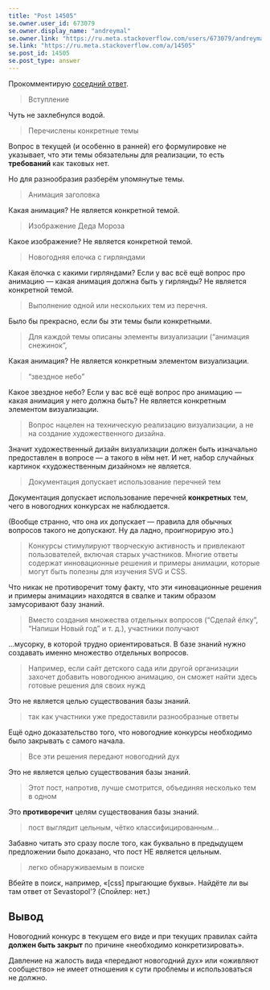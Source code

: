 ```yaml
---
title: "Post 14505"
se.owner.user_id: 673079
se.owner.display_name: "andreymal"
se.owner.link: "https://ru.meta.stackoverflow.com/users/673079/andreymal"
se.link: "https://ru.meta.stackoverflow.com/a/14505"
se.post_id: 14505
se.post_type: answer
---
```

<p>Прокомментирую <a href="https://ru.meta.stackoverflow.com/a/14504">соседний ответ</a>.</p>
<blockquote>
<p>Вступление</p>
</blockquote>
<p>Чуть не захлебнулся водой.</p>
<blockquote>
<p>Перечислены конкретные темы</p>
</blockquote>
<p>Вопрос в текущей (и особенно в ранней) его формулировке не указывает, что эти темы обязательны для реализации, то есть <strong>требований</strong> как таковых нет.</p>
<p>Но для разнообразия разберём упомянутые темы.</p>
<blockquote>
<p>Анимация заголовка</p>
</blockquote>
<p>Какая анимация? Не является конкретной темой.</p>
<blockquote>
<p>Изображение Деда Мороза</p>
</blockquote>
<p>Какое изображение? Не является конкретной темой.</p>
<blockquote>
<p>Новогодняя елочка с гирляндами</p>
</blockquote>
<p>Какая ёлочка с какими гирляндами? Если у вас всё ещё вопрос про анимацию — какая анимация должна быть у гирлянды? Не является конкретной темой.</p>
<blockquote>
<p>Выполнение одной или нескольких тем из перечня.</p>
</blockquote>
<p>Было бы прекрасно, если бы эти темы были конкретными.</p>
<blockquote>
<p>Для каждой темы описаны элементы визуализации (“анимация снежинок”,</p>
</blockquote>
<p>Какая анимация? Не является конкретным элементом визуализации.</p>
<blockquote>
<p>“звездное небо”</p>
</blockquote>
<p>Какое звездное небо? Если у вас всё ещё вопрос про анимацию — какая анимация у него должна быть? Не является конкретным элементом визуализации.</p>
<blockquote>
<p>Вопрос нацелен на техническую реализацию визуализации, а не на создание художественного дизайна.</p>
</blockquote>
<p>Значит художественный дизайн визуализации должен быть изначально предоставлен в вопросе — а такого в нём нет. И нет, набор случайных картинок «художественным дизайном» не является.</p>
<blockquote>
<p>Документация допускает использование перечней тем</p>
</blockquote>
<p>Документация допускает использование перечней <strong>конкретных</strong> тем, чего в новогодних конкурсах не наблюдается.</p>
<p>(Вообще странно, что она их допускает — правила для обычных вопросов такого не допускают. Ну да ладно, проигнорирую это.)</p>
<blockquote>
<p>Конкурсы стимулируют творческую активность и привлекают пользователей, включая старых участников. Многие ответы содержат инновационные решения и примеры анимации, которые могут быть полезны для изучения SVG и CSS.</p>
</blockquote>
<p>Что никак не противоречит тому факту, что эти «иновационные решения и примеры анимации» находятся в свалке и таким образом замусоривают базу знаний.</p>
<blockquote>
<p>Вместо создания множества отдельных вопросов (“Сделай ёлку”, “Напиши Новый год” и т. д.), участники получают</p>
</blockquote>
<p>...мусорку, в которой трудно ориентироваться. В базе знаний нужно создавать именно множество отдельных вопросов.</p>
<blockquote>
<p>Например, если сайт детского сада или другой организации захочет добавить новогоднюю анимацию, он сможет найти здесь готовые решения для своих нужд</p>
</blockquote>
<p>Это не является целью существования базы знаний.</p>
<blockquote>
<p>так как участники уже предоставили разнообразные ответы</p>
</blockquote>
<p>Ещё одно доказательство того, что новогодние конкурсы необходимо было закрывать с самого начала.</p>
<blockquote>
<p>Все эти решения передают новогодний дух</p>
</blockquote>
<p>Это не является целью существования базы знаний.</p>
<blockquote>
<p>Этот пост, напротив, лучше смотрится, объединяя несколько тем в одном</p>
</blockquote>
<p>Это <strong>противоречит</strong> целям существования базы знаний.</p>
<blockquote>
<p>пост выглядит цельным, чётко классифицированным...</p>
</blockquote>
<p>Забавно читать это сразу после того, как буквально в предыдущем предложении было доказано, что пост НЕ является цельным.</p>
<blockquote>
<p>легко обнаруживаемым в поиске</p>
</blockquote>
<p>Вбейте в поиск, например, «[css] прыгающие буквы». Найдёте ли вы там ответ от Sevastopol'? (Спойлер: нет.)</p>
<h2>Вывод</h2>
<p>Новогодний конкурс в текущем его виде и при текущих правилах сайта <strong>должен быть закрыт</strong> по причине «необходимо конкретизировать».</p>
<p>Давление на жалость вида «передают новогодний дух» или «оживляют сообщество» не имеет отношения к сути проблемы и использоваться не должно.</p>

